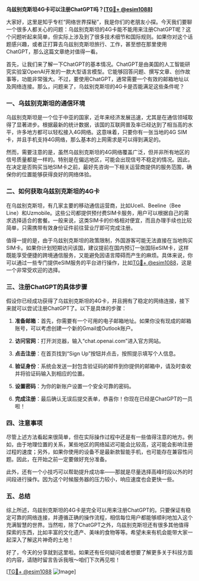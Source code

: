 **乌兹别克斯坦4G卡可以注册ChatGPT吗？[[TG💪+ @esim1088](https://t.me/s/esim1088)]**

大家好，这里是知乎专栏“网络世界探秘”，我是你们的老朋友小探。今天我们要聊一个很多人都关心的问题：乌兹别克斯坦的4G卡能不能用来注册ChatGPT呢？这个问题听起来简单，但实际上涉及到了很多技术细节和国际规则。如果你对这个话题感兴趣，或者正打算去乌兹别克斯坦旅行、工作，甚至想在那里使用ChatGPT，那么这篇文章绝对值得一看。

首先，让我们来了解一下ChatGPT的基本情况。ChatGPT是由美国的人工智能研究实验室OpenAI开发的一款大型语言模型。它能够回答问题、撰写文章、创作故事等，功能非常强大。不过，要使用ChatGPT，通常需要一个有效的邮箱地址以及网络连接。那么，问题来了，乌兹别克斯坦的4G卡是否能满足这些条件呢？

### 一、乌兹别克斯坦的通信环境

乌兹别克斯坦是一个位于中亚的国家，近年来经济发展迅速，尤其是在通信领域取得了显著进步。根据最新的统计数据，该国的互联网普及率已经达到了相当高的水平，许多地方都可以轻松接入4G网络。这意味着，只要你有一张当地的4G SIM卡，并且手机支持4G网络，那么基本的上网需求是可以得到满足的。

然而，需要注意的是，虽然乌兹别克斯坦的4G网络覆盖广泛，但并非所有地区的信号质量都是一样的。特别是在偏远地区，可能会出现信号不稳定的情况。因此，在决定是否购买当地SIM卡之前，最好先咨询一下相关运营商提供的服务范围，确保你的位置能够获得良好的网络体验。

### 二、如何获取乌兹别克斯坦的4G卡

在乌兹别克斯坦，有几家主要的移动通信运营商，比如Ucell、Beeline（Bee Line）和Uzmobile。这些公司都提供预付费SIM卡服务，用户可以根据自己的需求选择适合的套餐。一般来说，这类SIM卡的价格相对便宜，而且办理手续也比较简单，只需携带有效身份证件前往营业厅即可完成注册。

值得一提的是，由于乌兹别克斯坦的政策限制，外国游客可能无法直接在当地购买SIM卡。如果你计划短期访问该国，建议提前在国内预订一张国际eSIM卡，这样既能享受便捷的跨境通信服务，又能避免因语言障碍而产生的麻烦。具体来说，你可以通过一些专门提供eSIM服务的平台进行操作，比如[TG💪+ @esim1088](https://t.me/s/esim1088)，这是一个非常受欢迎的选择。

### 三、注册ChatGPT的具体步骤

假设你已经成功获得了乌兹别克斯坦的4G卡，并且拥有了稳定的网络连接，接下来就可以尝试注册ChatGPT了。以下是具体的步骤：

1. **准备邮箱**：首先，你需要有一个可用的电子邮箱地址。如果你没有现成的邮箱账号，可以考虑创建一个新的Gmail或Outlook账户。
   
2. **访问官网**：打开浏览器，输入“chat.openai.com”进入官方网站。

3. **点击注册**：在首页找到“Sign Up”按钮并点击，按照提示填写个人信息。

4. **验证身份**：系统会发送一封包含验证码的邮件到你提供的邮箱中，请及时查收并将验证码输入到相应的位置。

5. **设置密码**：为你的新账户设置一个安全可靠的密码。

6. **完成注册**：最后确认无误后提交表单，恭喜你！你现在已经是ChatGPT的一员啦！

### 四、注意事项

尽管上述方法看起来很简单，但在实际操作过程中还是有一些值得注意的地方。例如，由于地理位置的关系，某些地区的网络延迟可能会比较高，这可能会影响注册过程的速度；另外，如果你使用的设备不是最新款智能手机，也可能存在兼容性问题。因此，在开始之前一定要做好充分准备。

此外，还有一个小技巧可以帮助提升成功率——那就是尽量选择高峰时段以外的时间段进行操作。因为这个时候服务器的压力较小，响应速度也会更快一些。

### 五、总结

综上所述，乌兹别克斯坦的4G卡是完全可以用来注册ChatGPT的。只要保证有稳定可靠的网络连接，并遵循正确的操作流程，相信每位用户都能够顺利地加入这个充满智慧的世界。当然啦，除了ChatGPT之外，乌兹别克斯坦还有很多其他值得探索的东西，比如丰富的文化遗产、美味的食物等等。希望未来有机会能带大家一起深入了解这片神奇的土地！

好了，今天的分享就到这里啦。如果还有任何疑问或者想要了解更多关于科技方面的内容，请随时留言告诉我哦～咱们下次再见啦！

[[TG💪+ @esim1088](https://t.me/s/esim1088) ![Image](https://i.postimg.cc/4NQfJmqS/Snipaste-2025-05-13-00-14-12.png)]